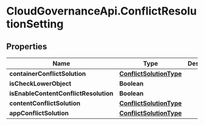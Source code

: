 # CloudGovernanceApi.ConflictResolutionSetting

## Properties

Name | Type | Description | Notes
------------ | ------------- | ------------- | -------------
**containerConflictSolution** | [**ConflictSolutionType**](ConflictSolutionType.md) |  | [optional] 
**isCheckLowerObject** | **Boolean** |  | [optional] 
**isEnableContentConflictResolution** | **Boolean** |  | [optional] 
**contentConflictSolution** | [**ConflictSolutionType**](ConflictSolutionType.md) |  | [optional] 
**appConflictSolution** | [**ConflictSolutionType**](ConflictSolutionType.md) |  | [optional] 


